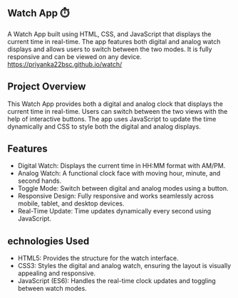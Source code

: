 
## Watch App ⏱️

A Watch App built using HTML, CSS, and JavaScript that displays the current time in real-time. The app features both digital and analog watch displays and allows users to switch between the two modes. It is fully responsive and can be viewed on any device.
https://priyanka22bsc.github.io/watch/

## Project Overview

This Watch App provides both a digital and analog clock that displays the current time in real-time. Users can switch between the two views with the help of interactive buttons. The app uses JavaScript to update the time dynamically and CSS to style both the digital and analog displays.

## Features

- Digital Watch: Displays the current time in HH:MM format with AM/PM.
- Analog Watch: A functional clock face with moving hour, minute, and second hands.
- Toggle Mode: Switch between digital and analog modes using a button.
- Responsive Design: Fully responsive and works seamlessly across mobile, tablet, and desktop devices.
- Real-Time Update: Time updates dynamically every second using JavaScript.
  
## echnologies Used

- HTML5: Provides the structure for the watch interface.
- CSS3: Styles the digital and analog watch, ensuring the layout is visually appealing and responsive.
- JavaScript (ES6): Handles the real-time clock updates and toggling between watch modes.

